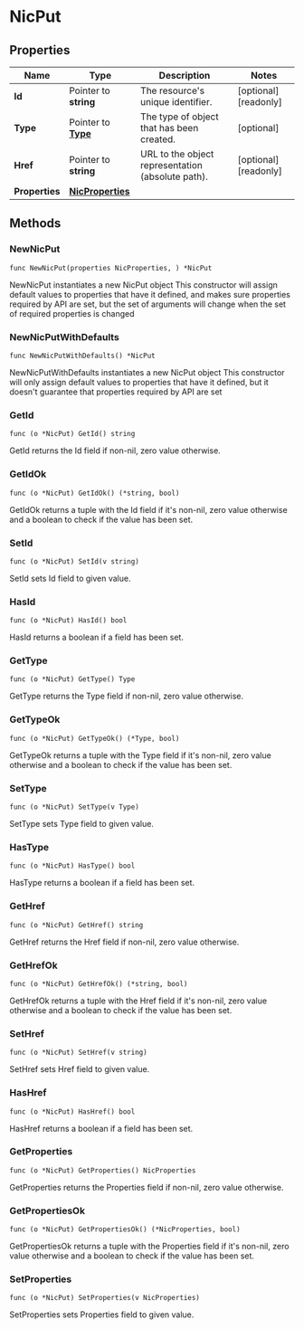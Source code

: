 # NicPut

## Properties

|Name | Type | Description | Notes|
|------------ | ------------- | ------------- | -------------|
|**Id** | Pointer to **string** | The resource&#39;s unique identifier. | [optional] [readonly] |
|**Type** | Pointer to [**Type**](Type.md) | The type of object that has been created. | [optional] |
|**Href** | Pointer to **string** | URL to the object representation (absolute path). | [optional] [readonly] |
|**Properties** | [**NicProperties**](NicProperties.md) |  | |

## Methods

### NewNicPut

`func NewNicPut(properties NicProperties, ) *NicPut`

NewNicPut instantiates a new NicPut object
This constructor will assign default values to properties that have it defined,
and makes sure properties required by API are set, but the set of arguments
will change when the set of required properties is changed

### NewNicPutWithDefaults

`func NewNicPutWithDefaults() *NicPut`

NewNicPutWithDefaults instantiates a new NicPut object
This constructor will only assign default values to properties that have it defined,
but it doesn't guarantee that properties required by API are set

### GetId

`func (o *NicPut) GetId() string`

GetId returns the Id field if non-nil, zero value otherwise.

### GetIdOk

`func (o *NicPut) GetIdOk() (*string, bool)`

GetIdOk returns a tuple with the Id field if it's non-nil, zero value otherwise
and a boolean to check if the value has been set.

### SetId

`func (o *NicPut) SetId(v string)`

SetId sets Id field to given value.

### HasId

`func (o *NicPut) HasId() bool`

HasId returns a boolean if a field has been set.

### GetType

`func (o *NicPut) GetType() Type`

GetType returns the Type field if non-nil, zero value otherwise.

### GetTypeOk

`func (o *NicPut) GetTypeOk() (*Type, bool)`

GetTypeOk returns a tuple with the Type field if it's non-nil, zero value otherwise
and a boolean to check if the value has been set.

### SetType

`func (o *NicPut) SetType(v Type)`

SetType sets Type field to given value.

### HasType

`func (o *NicPut) HasType() bool`

HasType returns a boolean if a field has been set.

### GetHref

`func (o *NicPut) GetHref() string`

GetHref returns the Href field if non-nil, zero value otherwise.

### GetHrefOk

`func (o *NicPut) GetHrefOk() (*string, bool)`

GetHrefOk returns a tuple with the Href field if it's non-nil, zero value otherwise
and a boolean to check if the value has been set.

### SetHref

`func (o *NicPut) SetHref(v string)`

SetHref sets Href field to given value.

### HasHref

`func (o *NicPut) HasHref() bool`

HasHref returns a boolean if a field has been set.

### GetProperties

`func (o *NicPut) GetProperties() NicProperties`

GetProperties returns the Properties field if non-nil, zero value otherwise.

### GetPropertiesOk

`func (o *NicPut) GetPropertiesOk() (*NicProperties, bool)`

GetPropertiesOk returns a tuple with the Properties field if it's non-nil, zero value otherwise
and a boolean to check if the value has been set.

### SetProperties

`func (o *NicPut) SetProperties(v NicProperties)`

SetProperties sets Properties field to given value.



